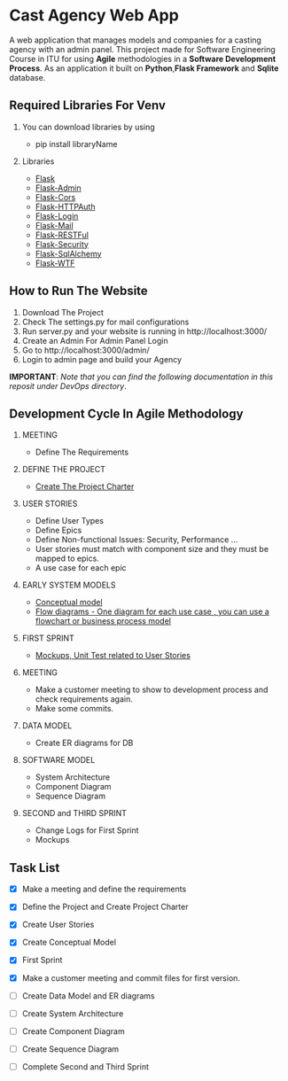 # Cast Agency Web App 

A web application that manages models and companies for a casting agency with an admin panel. This project made for 
Software Engineering Course in ITU for using **Agile** methodologies in a **Software Development Process**. As an application
it built on **Python**,**Flask Framework** and **Sqlite** database. 

## Required Libraries For Venv 

1. You can download libraries by using 
   - pip install libraryName
   
2. Libraries
   - [Flask](http://flask.pocoo.org)
   - [Flask-Admin](http://flask.pocoo.org)
   - [Flask-Cors](https://flask-cors.readthedocs.io/en/latest/)
   - [Flask-HTTPAuth](https://flask-httpauth.readthedocs.io/en/latest/)
   - [Flask-Login](https://flask-login.readthedocs.io/en/latest/)
   - [Flask-Mail](https://flask-mail.readthedocs.io/en/latest/)
   - [Flask-RESTFul](https://flask-restful.readthedocs.io/en/latest/)
   - [Flask-Security](https://flask-security.readthedocs.io/en/latest/)
   - [Flask-SqlAlchemy](https://flask-sqlalchemy.readthedocs.io/en/latest/)
   - [Flask-WTF](https://flask-wtf.readthedocs.io/en/latest/)
   
## How to Run The Website

1. Download The Project
2. Check The settings.py for mail configurations
3. Run server.py and your website is running in http://localhost:3000/
4. Create an Admin For Admin Panel Login 
5. Go to http://localhost:3000/admin/
6. Login to admin page and build your Agency 

**IMPORTANT**: *Note that you can find the following documentation in this reposit under DevOps directory*.

## Development Cycle In Agile Methodology

1. MEETING
   - Define The Requirements
   
2. DEFINE THE PROJECT
   - [Create The Project Charter](DevOps/projectCharter.pdf)
   
3. USER STORIES
   - Define User Types
   - Define Epics
   - Define Non-functional Issues: Security, Performance ...
   - User stories must match with component size and they must be mapped to epics.
   - A use case for each epic 

4. EARLY SYSTEM MODELS
   - [Conceptual model](DevOps/conceptual.pdf)
   - [Flow diagrams - One diagram for each use case , you can use a flowchart or business process model](DevOps/flowchart.pdf)

5. FIRST SPRINT
   - [Mockups, Unit Test related to User Stories](DevOps/mockup.bmpr)
   
6. MEETING
   - Make a customer meeting to show to development process and check requirements again.
   - Make some commits.
  
7. DATA MODEL
   - Create ER diagrams for DB
   
8. SOFTWARE MODEL
   - System Architecture
   - Component Diagram
   - Sequence Diagram
   
9. SECOND and THIRD SPRINT
   - Change Logs for First Sprint
   - Mockups
   
  
  
## Task List 
   - [x] Make a meeting and define the requirements
   - [x] Define the Project and Create Project Charter
   - [x] Create User Stories
   - [x] Create Conceptual Model
   - [x] First Sprint 
   - [x] Make a customer meeting and commit files for first version.
   - [ ] Create Data Model and ER diagrams
   - [ ] Create System Architecture
   - [ ] Create Component Diagram
   - [ ] Create Sequence Diagram
   - [ ] Complete Second and Third Sprint





 
